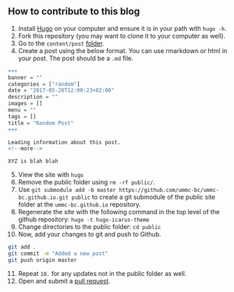 ## How to contribute to this blog

1. Install [Hugo](https://gohugo.io/getting-started/installing/) on your computer and ensure it is in your path with `hugo -h`.
2. Fork this repository (you may want to clone it to your computer as well).
3. Go to the `content/post` [folder](https://github.com/ummc-bjc/blog/tree/master/content/post).
4. Create a post using the below format. You can use rmarkdown or html in your post. The post should be a `.md` file.

```r
+++
banner = ""
categories = ["random"]
date = "2017-05-20T12:00:23+02:00"
description = ""
images = []
menu = ""
tags = []
title = "Random Post"
+++

Leading information about this post.
<!--more-->

XYZ is blah blah
```


5. View the site with `hugo `
6. Remove the public folder using `rm -rf public/`.
7. Use `git submodule add -b master https://github.com/ummc-bc/ummc-bc.github.io.git public` to create a git submodule of the public site folder at the `ummc-bc.github.io` repository.
8. Regenerate the site with the following command in the top level of the github repository: `hugo -t hugo-icarus-theme`
9. Change directories to the public folder: `cd public`
10. Now, add your changes to git and push to Github.

```bash
git add .
git commit -m "Added a new post"
git push origin master
```

11. Repeat `10.` for any updates not in the public folder as well.
12. Open and submit a [pull request](https://github.com/ummc-bjc/blog/compare).
